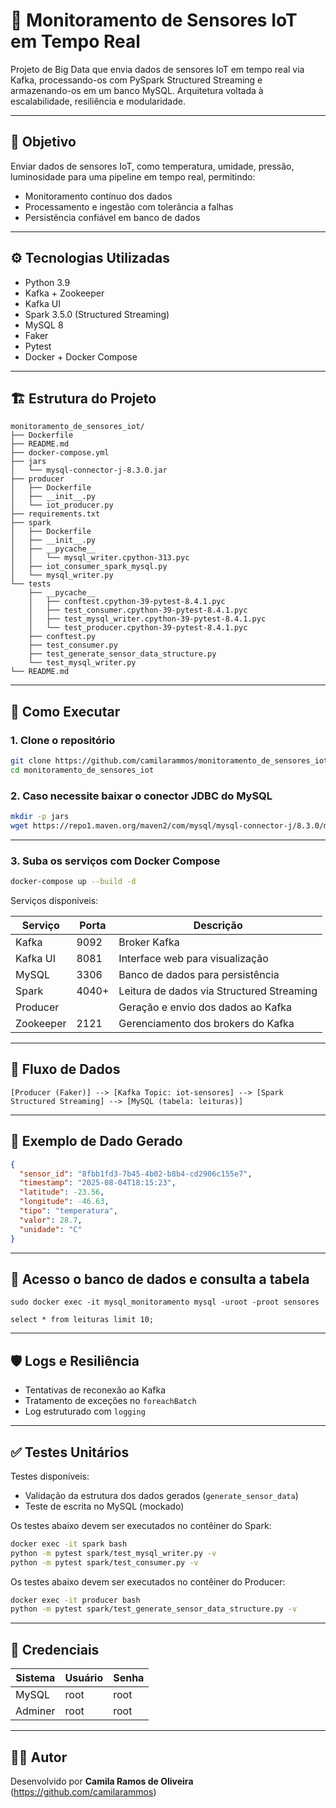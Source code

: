 # 📡 Monitoramento de Sensores IoT em Tempo Real

Projeto de Big Data que envia dados de sensores IoT em tempo real via Kafka, processando-os com PySpark Structured Streaming e armazenando-os em um banco MySQL. Arquitetura voltada à escalabilidade, resiliência e modularidade.

---

## 🧠 Objetivo

Enviar dados de sensores IoT, como temperatura, umidade, pressão, luminosidade para uma pipeline em tempo real, permitindo:

- Monitoramento contínuo dos dados
- Processamento e ingestão com tolerância a falhas
- Persistência confiável em banco de dados

---

## ⚙️ Tecnologias Utilizadas

- Python 3.9
- Kafka + Zookeeper
- Kafka UI
- Spark 3.5.0 (Structured Streaming)
- MySQL 8
- Faker
- Pytest
- Docker + Docker Compose

---

## 🏗️ Estrutura do Projeto

```
monitoramento_de_sensores_iot/
├── Dockerfile
├── README.md
├── docker-compose.yml
├── jars
│   └── mysql-connector-j-8.3.0.jar
├── producer
│   ├── Dockerfile
│   ├── __init__.py
│   └── iot_producer.py
├── requirements.txt
├── spark
│   ├── Dockerfile
│   ├── __init__.py
│   ├── __pycache__
│   │   └── mysql_writer.cpython-313.pyc
│   ├── iot_consumer_spark_mysql.py
│   └── mysql_writer.py
└── tests
    ├── __pycache__
    │   ├── conftest.cpython-39-pytest-8.4.1.pyc
    │   ├── test_consumer.cpython-39-pytest-8.4.1.pyc
    │   ├── test_mysql_writer.cpython-39-pytest-8.4.1.pyc
    │   └── test_producer.cpython-39-pytest-8.4.1.pyc
    ├── conftest.py
    ├── test_consumer.py
    ├── test_generate_sensor_data_structure.py
    └── test_mysql_writer.py
└── README.md
```

---

## 🚀 Como Executar

### 1. Clone o repositório

```bash
git clone https://github.com/camilarammos/monitoramento_de_sensores_iot.git
cd monitoramento_de_sensores_iot
```

### 2. Caso necessite baixar o conector JDBC do MySQL

```bash
mkdir -p jars
wget https://repo1.maven.org/maven2/com/mysql/mysql-connector-j/8.3.0/mysql-connector-j-8.3.0.jar -P jars/
```

---

### 3. Suba os serviços com Docker Compose

```bash
docker-compose up --build -d
```

Serviços disponíveis:

| Serviço     | Porta | Descrição                            |
|-------------|-------|--------------------------------------|
| Kafka       | 9092  | Broker Kafka                         |
| Kafka UI    | 8081  | Interface web para visualização      |
| MySQL       | 3306  | Banco de dados para persistência     |
| Spark       | 4040+ | Leitura de dados via Structured Streaming |
| Producer    |       | Geração e envio dos dados ao Kafka   |
| Zookeeper   | 2121  | Gerenciamento dos brokers do Kafka   |							 |

---

## 🔄 Fluxo de Dados

```text
[Producer (Faker)] --> [Kafka Topic: iot-sensores] --> [Spark Structured Streaming] --> [MySQL (tabela: leituras)]
```

---

## 📜 Exemplo de Dado Gerado

```json
{
  "sensor_id": "8fbb1fd3-7b45-4b02-b8b4-cd2906c155e7",
  "timestamp": "2025-08-04T18:15:23",
  "latitude": -23.56,
  "longitude": -46.63,
  "tipo": "temperatura",
  "valor": 28.7,
  "unidade": "C"
}
```
---

## 📜 Acesso o banco de dados e consulta a tabela

```
sudo docker exec -it mysql_monitoramento mysql -uroot -proot sensores
```

```
select * from leituras limit 10;
```
---

## 🛡️ Logs e Resiliência

- Tentativas de reconexão ao Kafka
- Tratamento de exceções no `foreachBatch`
- Log estruturado com `logging`

---

## ✅ Testes Unitários

Testes disponíveis:

- Validação da estrutura dos dados gerados (`generate_sensor_data`)
- Teste de escrita no MySQL (mockado)

Os testes abaixo devem ser executados no contêiner do Spark:

```bash
docker exec -it spark bash
python -m pytest spark/test_mysql_writer.py -v
python -m pytest spark/test_consumer.py -v
```

Os testes abaixo devem ser executados no contêiner do Producer:
```bash
docker exec -it producer bash
python -m pytest spark/test_generate_sensor_data_structure.py -v
```

---

## 🔐 Credenciais

| Sistema | Usuário | Senha     |
|---------|--------|-----------|
| MySQL   | root   | root      |
| Adminer | root   | root      |

---

## 🧑‍💻 Autor

Desenvolvido por **Camila Ramos de Oliveira** (https://github.com/camilarammos)

